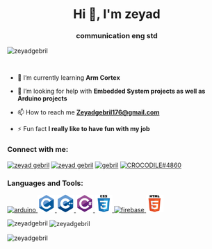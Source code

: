 <h1 align="center">Hi 👋, I'm zeyad</h1>
<h3 align="center">communication eng std</h3>

<p align="left"> <img src="https://komarev.com/ghpvc/?username=zeyadgebril&label=Profile%20views&color=0e75b6&style=flat" alt="zeyadgebril" /> </p>

<p align="left"> <a href="https://twitter.com/" target="blank"><img src="https://img.shields.io/twitter/follow/?logo=twitter&style=for-the-badge" alt="" /></a> </p>

- 🌱 I’m currently learning **Arm Cortex**

- 🤝 I’m looking for help with **Embedded System projects as well as Arduino projects**

- 📫 How to reach me **Zeyadgebril176@gmail.com**

- ⚡ Fun fact **I really like to have fun with my job**

<h3 align="left">Connect with me:</h3>
<p align="left">
<a href="https://linkedin.com/in/zeyad gebril" target="blank"><img align="center" src="https://raw.githubusercontent.com/rahuldkjain/github-profile-readme-generator/master/src/images/icons/Social/linked-in-alt.svg" alt="zeyad gebril" height="30" width="40" /></a>
<a href="https://fb.com/zeyad gebril" target="blank"><img align="center" src="https://raw.githubusercontent.com/rahuldkjain/github-profile-readme-generator/master/src/images/icons/Social/facebook.svg" alt="zeyad gebril" height="30" width="40" /></a>
<a href="https://codeforces.com/profile/gebril" target="blank"><img align="center" src="https://raw.githubusercontent.com/rahuldkjain/github-profile-readme-generator/master/src/images/icons/Social/codeforces.svg" alt="gebril" height="30" width="40" /></a>
<a href="https://discord.gg/CROCODILE#4860" target="blank"><img align="center" src="https://raw.githubusercontent.com/rahuldkjain/github-profile-readme-generator/master/src/images/icons/Social/discord.svg" alt="CROCODILE#4860" height="30" width="40" /></a>
</p>

<h3 align="left">Languages and Tools:</h3>
<p align="left"> <a href="https://www.arduino.cc/" target="_blank" rel="noreferrer"> <img src="https://cdn.worldvectorlogo.com/logos/arduino-1.svg" alt="arduino" width="40" height="40"/> </a> <a href="https://www.cprogramming.com/" target="_blank" rel="noreferrer"> <img src="https://raw.githubusercontent.com/devicons/devicon/master/icons/c/c-original.svg" alt="c" width="40" height="40"/> </a> <a href="https://www.w3schools.com/cpp/" target="_blank" rel="noreferrer"> <img src="https://raw.githubusercontent.com/devicons/devicon/master/icons/cplusplus/cplusplus-original.svg" alt="cplusplus" width="40" height="40"/> </a> <a href="https://www.w3schools.com/cs/" target="_blank" rel="noreferrer"> <img src="https://raw.githubusercontent.com/devicons/devicon/master/icons/csharp/csharp-original.svg" alt="csharp" width="40" height="40"/> </a> <a href="https://www.w3schools.com/css/" target="_blank" rel="noreferrer"> <img src="https://raw.githubusercontent.com/devicons/devicon/master/icons/css3/css3-original-wordmark.svg" alt="css3" width="40" height="40"/> </a> <a href="https://firebase.google.com/" target="_blank" rel="noreferrer"> <img src="https://www.vectorlogo.zone/logos/firebase/firebase-icon.svg" alt="firebase" width="40" height="40"/> </a> <a href="https://www.w3.org/html/" target="_blank" rel="noreferrer"> <img src="https://raw.githubusercontent.com/devicons/devicon/master/icons/html5/html5-original-wordmark.svg" alt="html5" width="40" height="40"/> </a> </p>

<p><img align="left" src="https://github-readme-stats.vercel.app/api/top-langs?username=zeyadgebril&show_icons=true&locale=en&layout=compact" alt="zeyadgebril" /></p>

<p>&nbsp;<img align="center" src="https://github-readme-stats.vercel.app/api?username=zeyadgebril&show_icons=true&locale=en" alt="zeyadgebril" /></p>

<p><img align="center" src="https://github-readme-streak-stats.herokuapp.com/?user=zeyadgebril&" alt="zeyadgebril" /></p>
